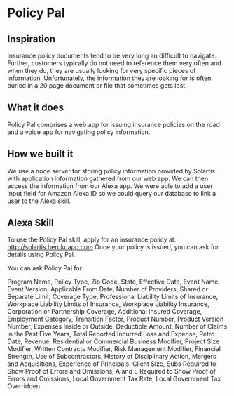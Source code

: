 # Policy Pal
## Inspiration
Insurance policy documents tend to be very long an difficult to navigate. Further, customers typically do not need to reference them very often and when they do, they are usually looking for very specific pieces of information. Unfortunately, the information they are looking for is often buried in a 20 page document or file that sometimes gets lost.
## What it does
Policy Pal comprises a web app for issuing insurance policies on the road and a voice app for navigating policy information.
## How we built it
We use a node server for storing policy information provided by Solartis with application information gathered from our web app. We can then access the information from our Alexa app.
We were able to add a user input field for Amazon Alexa ID so we could query our database to link a user to the Alexa skill.
## Alexa Skill
To use the Policy Pal skill, apply for an insurance policy at:
http://solartis.herokuapp.com
Once your policy is issued, you can ask for details using Policy Pal.

You can ask Policy Pal for:

Program Name,
Policy Type,
Zip Code,
State,
Effective Date,
Event Name,
Event Version,
Applicable From Date,
Number of Providers,
Shared or Separate Limit,
Coverage Type,
Professional Liability Limits of Insurance,
Workplace Liability Limits of Insurance,
Workplace Liability Insurance,
Corporation or Partnership Coverage,
Additional Insured Coverage,
Employment Category,
Transition Factor,
Product Number,
Product Version Number,
Expenses Inside or Outside,
Deductible Amount,
Number of Claims in the Past Five Years,
Total Reported Incurred Loss and Expense,
Retro Date,
Revenue,
Residential or Commercial Business Modifier,
Project Size Modifier,
Written Contracts Modifier,
Risk Management Modifier,
Financial Strength,
Use of Subcontractors,
History of Disciplinary Action,
Mergers and Acquisitions,
Experience of Principals,
Client Size,
Subs Required to Show Proof of Errors and Omissions,
A and E Required to Show Proof of Errors and Omissions,
Local Government Tax Rate,
Local Government Tax Overridden
